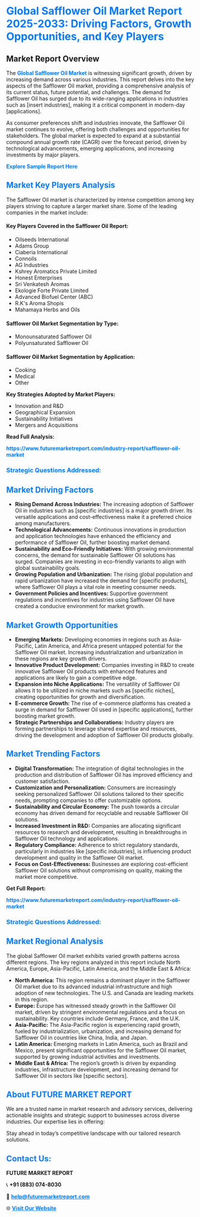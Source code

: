 <h1 style="color: #007BFF;">Global Safflower Oil Market Report 2025-2033: Driving Factors, Growth Opportunities, and Key Players</h1>

<section id="overview">
<h2>Market Report Overview</h2>
<p>The <a href="https://www.futuremarketreport.com/industry-report/safflower-oil-market" style="color: #007BFF; text-decoration: none;"><strong>Global Safflower Oil Market</strong></a> is witnessing significant growth, driven by increasing demand across various industries. This report delves into the key aspects of the Safflower Oil market, providing a comprehensive analysis of its current status, future potential, and challenges. The demand for Safflower Oil has surged due to its wide-ranging applications in industries such as [insert industries], making it a critical component in modern-day [applications].</p>
<p>As consumer preferences shift and industries innovate, the Safflower Oil market continues to evolve, offering both challenges and opportunities for stakeholders. The global market is expected to expand at a substantial compound annual growth rate (CAGR) over the forecast period, driven by technological advancements, emerging applications, and increasing investments by major players.</p>
</section>

<section id="overview">
<p><a href="https://www.futuremarketreport.com/request-sample/reportId=52265" style="color: #007BFF; text-decoration: none;"><strong>Explore Sample Report Here</strong></a></p>
</section>

<section id="key-players">
<h2 style="color: #007BFF;">Market Key Players Analysis</h2>
<p>The Safflower Oil market is characterized by intense competition among key players striving to capture a larger market share. Some of the leading companies in the market include:</p>
<h4>Key Players Covered in the Safflower Oil Report:</h4>
<ul><li>Oilseeds International</li><li>Adams Group</li><li>Ciaberia International</li><li>Connoils</li><li>AG Industries</li><li>Kshrey Aromatics Private Limited</li><li>Honest Enterprises</li><li>Sri Venkatesh Aromas</li><li>Ekologie Forte Private Limited</li><li>Advanced Biofuel Center (ABC)</li><li>R.K&#039;s Aroma Shopis</li><li>Mahamaya Herbs and Oils</li></ul>
<h4>Safflower Oil Market Segmentation by Type:</h4>
<ul><li>Monounsaturated Safflower Oil</li><li>Polyunsaturated Safflower Oil</li></ul>

<h4>Safflower Oil Market Segmentation by Application:</h4>
<ul><li>Cooking</li><li>Medical</li><li>Other</li></ul>
<p><strong>Key Strategies Adopted by Market Players:</strong></p>
<ul>
<li>Innovation and R&D</li>
<li>Geographical Expansion</li>
<li>Sustainability Initiatives</li>
<li>Mergers and Acquisitions</li>
</ul>
</section>

<section>
<p><strong>Read Full Analysis: </strong></p><a href="https://www.futuremarketreport.com/industry-report/safflower-oil-market" style="color: #007BFF; text-decoration: none;"><strong>https://www.futuremarketreport.com/industry-report/safflower-oil-market</strong></a>
<h3 style="color: #007BFF;">Strategic Questions Addressed:</h3>
</section>

<section id="driving-factors">
<h2 style="color: #007BFF;">Market Driving Factors</h2>
<ul>
<li><strong>Rising Demand Across Industries:</strong> The increasing adoption of Safflower Oil in industries such as [specific industries] is a major growth driver. Its versatile applications and cost-effectiveness make it a preferred choice among manufacturers.</li>
<li><strong>Technological Advancements:</strong> Continuous innovations in production and application technologies have enhanced the efficiency and performance of Safflower Oil, further boosting market demand.</li>
<li><strong>Sustainability and Eco-Friendly Initiatives:</strong> With growing environmental concerns, the demand for sustainable Safflower Oil solutions has surged. Companies are investing in eco-friendly variants to align with global sustainability goals.</li>
<li><strong>Growing Population and Urbanization:</strong> The rising global population and rapid urbanization have increased the demand for [specific products], where Safflower Oil plays a vital role in meeting consumer needs.</li>
<li><strong>Government Policies and Incentives:</strong> Supportive government regulations and incentives for industries using Safflower Oil have created a conducive environment for market growth.</li>
</ul>
</section>

<section id="growth-opportunities">
<h2 style="color: #007BFF;">Market Growth Opportunities</h2>
<ul>
<li><strong>Emerging Markets:</strong> Developing economies in regions such as Asia-Pacific, Latin America, and Africa present untapped potential for the Safflower Oil market. Increasing industrialization and urbanization in these regions are key growth drivers.</li>
<li><strong>Innovative Product Development:</strong> Companies investing in R&D to create innovative Safflower Oil products with enhanced features and applications are likely to gain a competitive edge.</li>
<li><strong>Expansion into Niche Applications:</strong> The versatility of Safflower Oil allows it to be utilized in niche markets such as [specific niches], creating opportunities for growth and diversification.</li>
<li><strong>E-commerce Growth:</strong> The rise of e-commerce platforms has created a surge in demand for Safflower Oil used in [specific applications], further boosting market growth.</li>
<li><strong>Strategic Partnerships and Collaborations:</strong> Industry players are forming partnerships to leverage shared expertise and resources, driving the development and adoption of Safflower Oil products globally.</li>
</ul>
</section>

<section id="trending-factors">
<h2 style="color: #007BFF;">Market Trending Factors</h2>
<ul>
<li><strong>Digital Transformation:</strong> The integration of digital technologies in the production and distribution of Safflower Oil has improved efficiency and customer satisfaction.</li>
<li><strong>Customization and Personalization:</strong> Consumers are increasingly seeking personalized Safflower Oil solutions tailored to their specific needs, prompting companies to offer customizable options.</li>
<li><strong>Sustainability and Circular Economy:</strong> The push towards a circular economy has driven demand for recyclable and reusable Safflower Oil solutions.</li>
<li><strong>Increased Investment in R&D:</strong> Companies are allocating significant resources to research and development, resulting in breakthroughs in Safflower Oil technology and applications.</li>
<li><strong>Regulatory Compliance:</strong> Adherence to strict regulatory standards, particularly in industries like [specific industries], is influencing product development and quality in the Safflower Oil market.</li>
<li><strong>Focus on Cost-Effectiveness:</strong> Businesses are exploring cost-efficient Safflower Oil solutions without compromising on quality, making the market more competitive.</li>
</ul>
</section>

<section>
<p><strong>Get Full Report: </strong></p><a href="https://www.futuremarketreport.com/industry-report/safflower-oil-market" style="color: #007BFF; text-decoration: none;"><strong>https://www.futuremarketreport.com/industry-report/safflower-oil-market</strong></a>
<h3 style="color: #007BFF;">Strategic Questions Addressed:</h3>
</section>


<section id="regional-analysis">
<h2 style="color: #007BFF;">Market Regional Analysis</h2>
<p>The global Safflower Oil market exhibits varied growth patterns across different regions. The key regions analyzed in this report include North America, Europe, Asia-Pacific, Latin America, and the Middle East & Africa:</p>
<ul>
<li><strong>North America:</strong> This region remains a dominant player in the Safflower Oil market due to its advanced industrial infrastructure and high adoption of new technologies. The U.S. and Canada are leading markets in this region.</li>
<li><strong>Europe:</strong> Europe has witnessed steady growth in the Safflower Oil market, driven by stringent environmental regulations and a focus on sustainability. Key countries include Germany, France, and the U.K.</li>
<li><strong>Asia-Pacific:</strong> The Asia-Pacific region is experiencing rapid growth, fueled by industrialization, urbanization, and increasing demand for Safflower Oil in countries like China, India, and Japan.</li>
<li><strong>Latin America:</strong> Emerging markets in Latin America, such as Brazil and Mexico, present significant opportunities for the Safflower Oil market, supported by growing industrial activities and investments.</li>
<li><strong>Middle East & Africa:</strong> The region’s growth is driven by expanding industries, infrastructure development, and increasing demand for Safflower Oil in sectors like [specific sectors].</li>
</ul>
</section>

<footer>
<h2 style="color: #007BFF;">About FUTURE MARKET REPORT</h2>
<p>We are a trusted name in market research and advisory services, delivering actionable insights and strategic support to businesses across diverse industries. Our expertise lies in offering:</p>

<p>Stay ahead in today’s competitive landscape with our tailored research solutions.</p>

<h2 style="color: #007BFF;">Contact Us:</h2>
<p><strong>FUTURE MARKET REPORT</strong></p>
<p>📞 <strong>+91 (883) 074-8030</strong></p>
<p>📧 <strong><a href="mailto:help@futuremarketreport.com" style="color: #007BFF;">help@futuremarketreport.com</a></strong></p>
<p>🌐 <strong><a href="https://www.futuremarketreport.com/" style="color: #007BFF;">Visit Our Website</a></strong></p>
</footer>
